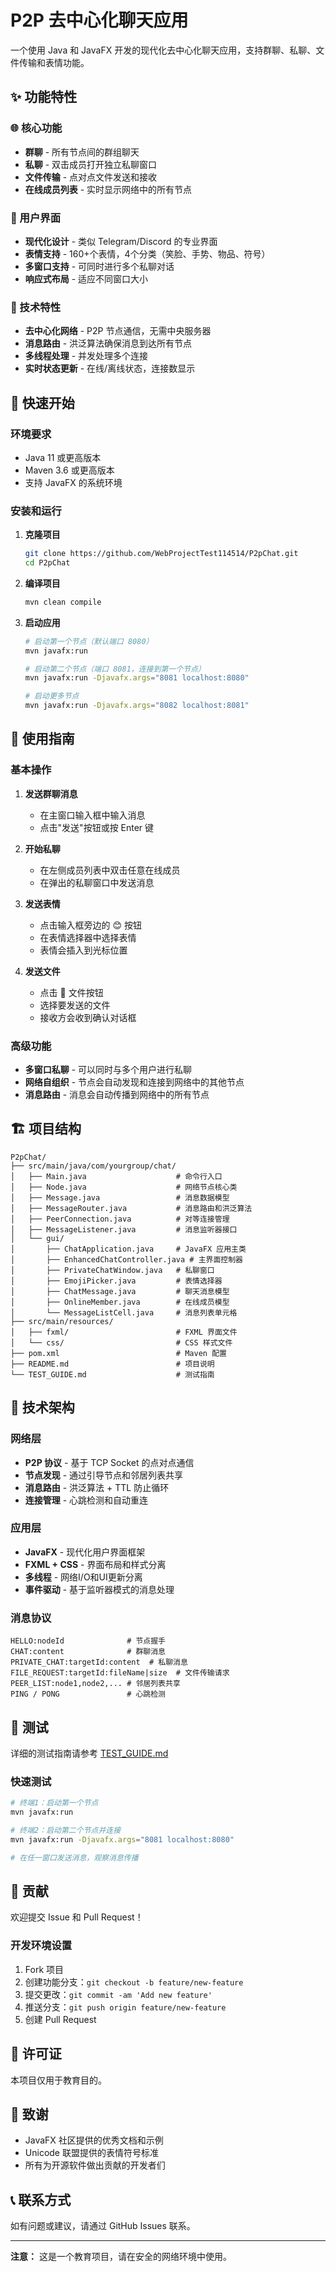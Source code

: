 # P2P 去中心化聊天应用

一个使用 Java 和 JavaFX 开发的现代化去中心化聊天应用，支持群聊、私聊、文件传输和表情功能。

## ✨ 功能特性

### 🌐 核心功能
- **群聊** - 所有节点间的群组聊天
- **私聊** - 双击成员打开独立私聊窗口
- **文件传输** - 点对点文件发送和接收
- **在线成员列表** - 实时显示网络中的所有节点

### 🎨 用户界面
- **现代化设计** - 类似 Telegram/Discord 的专业界面
- **表情支持** - 160+个表情，4个分类（笑脸、手势、物品、符号）
- **多窗口支持** - 可同时进行多个私聊对话
- **响应式布局** - 适应不同窗口大小

### 🔧 技术特性
- **去中心化网络** - P2P 节点通信，无需中央服务器
- **消息路由** - 洪泛算法确保消息到达所有节点
- **多线程处理** - 并发处理多个连接
- **实时状态更新** - 在线/离线状态，连接数显示

## 🚀 快速开始

### 环境要求
- Java 11 或更高版本
- Maven 3.6 或更高版本
- 支持 JavaFX 的系统环境

### 安装和运行

1. **克隆项目**
   ```bash
   git clone https://github.com/WebProjectTest114514/P2pChat.git
   cd P2pChat
   ```

2. **编译项目**
   ```bash
   mvn clean compile
   ```

3. **启动应用**
   ```bash
   # 启动第一个节点（默认端口 8080）
   mvn javafx:run
   
   # 启动第二个节点（端口 8081，连接到第一个节点）
   mvn javafx:run -Djavafx.args="8081 localhost:8080"
   
   # 启动更多节点
   mvn javafx:run -Djavafx.args="8082 localhost:8081"
   ```

## 📖 使用指南

### 基本操作

1. **发送群聊消息**
   - 在主窗口输入框中输入消息
   - 点击"发送"按钮或按 Enter 键

2. **开始私聊**
   - 在左侧成员列表中双击任意在线成员
   - 在弹出的私聊窗口中发送消息

3. **发送表情**
   - 点击输入框旁边的 😊 按钮
   - 在表情选择器中选择表情
   - 表情会插入到光标位置

4. **发送文件**
   - 点击 📁 文件按钮
   - 选择要发送的文件
   - 接收方会收到确认对话框

### 高级功能

- **多窗口私聊** - 可以同时与多个用户进行私聊
- **网络自组织** - 节点会自动发现和连接到网络中的其他节点
- **消息路由** - 消息会自动传播到网络中的所有节点

## 🏗️ 项目结构

```
P2pChat/
├── src/main/java/com/yourgroup/chat/
│   ├── Main.java                    # 命令行入口
│   ├── Node.java                    # 网络节点核心类
│   ├── Message.java                 # 消息数据模型
│   ├── MessageRouter.java           # 消息路由和洪泛算法
│   ├── PeerConnection.java          # 对等连接管理
│   ├── MessageListener.java         # 消息监听器接口
│   └── gui/
│       ├── ChatApplication.java     # JavaFX 应用主类
│       ├── EnhancedChatController.java # 主界面控制器
│       ├── PrivateChatWindow.java   # 私聊窗口
│       ├── EmojiPicker.java         # 表情选择器
│       ├── ChatMessage.java         # 聊天消息模型
│       ├── OnlineMember.java        # 在线成员模型
│       └── MessageListCell.java     # 消息列表单元格
├── src/main/resources/
│   ├── fxml/                        # FXML 界面文件
│   └── css/                         # CSS 样式文件
├── pom.xml                          # Maven 配置
├── README.md                        # 项目说明
└── TEST_GUIDE.md                    # 测试指南
```

## 🔧 技术架构

### 网络层
- **P2P 协议** - 基于 TCP Socket 的点对点通信
- **节点发现** - 通过引导节点和邻居列表共享
- **消息路由** - 洪泛算法 + TTL 防止循环
- **连接管理** - 心跳检测和自动重连

### 应用层
- **JavaFX** - 现代化用户界面框架
- **FXML + CSS** - 界面布局和样式分离
- **多线程** - 网络I/O和UI更新分离
- **事件驱动** - 基于监听器模式的消息处理

### 消息协议
```
HELLO:nodeId              # 节点握手
CHAT:content              # 群聊消息
PRIVATE_CHAT:targetId:content  # 私聊消息
FILE_REQUEST:targetId:fileName|size  # 文件传输请求
PEER_LIST:node1,node2,... # 邻居列表共享
PING / PONG               # 心跳检测
```

## 🧪 测试

详细的测试指南请参考 [TEST_GUIDE.md](TEST_GUIDE.md)

### 快速测试
```bash
# 终端1：启动第一个节点
mvn javafx:run

# 终端2：启动第二个节点并连接
mvn javafx:run -Djavafx.args="8081 localhost:8080"

# 在任一窗口发送消息，观察消息传播
```

## 🤝 贡献

欢迎提交 Issue 和 Pull Request！

### 开发环境设置
1. Fork 项目
2. 创建功能分支：`git checkout -b feature/new-feature`
3. 提交更改：`git commit -am 'Add new feature'`
4. 推送分支：`git push origin feature/new-feature`
5. 创建 Pull Request

## 📄 许可证

本项目仅用于教育目的。

## 🙏 致谢

- JavaFX 社区提供的优秀文档和示例
- Unicode 联盟提供的表情符号标准
- 所有为开源软件做出贡献的开发者们

## 📞 联系方式

如有问题或建议，请通过 GitHub Issues 联系。

---

**注意：** 这是一个教育项目，请在安全的网络环境中使用。
